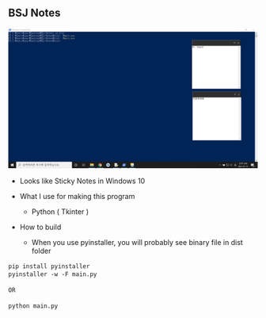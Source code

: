 ## BSJ Notes
<p align="center"><img src="result_image.png"></p>

- Looks like Sticky Notes in Windows 10  

- What I use for making this program  
  * Python ( Tkinter )  

- How to build  
  * When you use pyinstaller, you will probably see binary file in dist folder

```
pip install pyinstaller
pyinstaller -w -F main.py

OR

python main.py
```